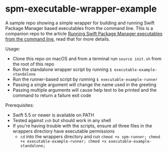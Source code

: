 # spm-executable-wrapper-example

A sample repo showing a simple wrapper for building and running Swift Package Manager based executables from the command line. This is a companion repo to the article [Running Swift Package Manager executables from the command line](https://markavitale.com/swift-package-executables), read that for more details.

Usage:
- Clone this repo on macOS and from a terminal run `source init.sh` from the root of this repo
- Run the standalone wrapper script by running `$ executable-example-standalone`
- Run the runner-based script by running `$ executable-example-runner`
- Passing a single argument will change the name used in the greeting
- Passing multiple arguments will cause help text to be printed and the command to return a failure exit code

Prerequisites:
- Swift 5.5 or newer is available on PATH
- Tested against `zsh` but should work in any shell
- If you're having trouble with the scripts, ensure all three files in the wrappers directory have executable permissions
    - `cd` into the wrappers directory and run `chmod +x spm-runner; chmod +x executable-example-runner; chmod +x executable-example-standalone;`
